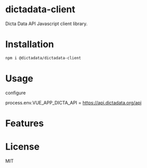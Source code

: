 # dictadata-client 

Dicta Data API Javascript client library.

# Installation

```bash
npm i @dictadata/dictadata-client
```

# Usage

configure

process.env.VUE_APP_DICTA_API = https://api.dictadata.org/api

# Features

# License

MIT
